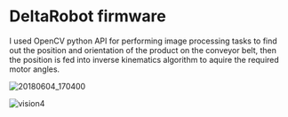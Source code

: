 # DeltaRobot firmware
I used OpenCV python API for performing image processing tasks to find out the position and orientation of the product on the conveyor belt, then the position is fed into inverse kinematics algorithm to aquire the required motor angles.


![20180604_170400](https://user-images.githubusercontent.com/14304452/44938214-4efd6700-ad32-11e8-8ebf-dbeaa51af8bb.jpg)

![vision4](https://user-images.githubusercontent.com/14304452/44938237-75230700-ad32-11e8-83c8-d513f7d8813d.jpg)
